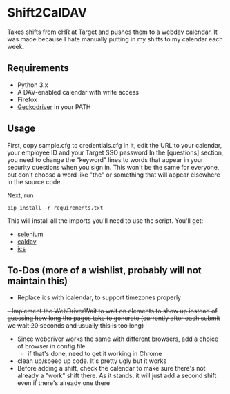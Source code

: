 # Shift2CalDAV
Takes shifts from eHR at Target and pushes them to a webdav calendar.  It was made because I hate manually putting in my shifts to my calendar each week.
## Requirements

 - Python 3.x
 - A DAV-enabled calendar with write access
 - Firefox
 - [Geckodriver](https://github.com/mozilla/geckodriver/releases) in your PATH 

## Usage
First, copy sample.cfg to credentials.cfg 
In it, edit the URL to your calendar, your employee ID and your Target SSO password
In the [questions] section, you need to change the "keyword" lines to words that appear in your security questions when you sign in.  This won't be the same for everyone, but don't choose a word like "the" or something that will appear elsewhere in the source code.

Next, run 

    pip install -r requirements.txt
   This will install all the imports you'll need to use the script.  You'll get:
   

 - [selenium](https://selenium-python.readthedocs.io/) 
 - [caldav](https://pythonhosted.org/caldav/)
 - [ics](https://icspy.readthedocs.io/)
## To-Dos (more of a wishlist, probably will not maintain this)
 - Replace ics with icalendar, to support timezones properly
 
 ~~- Implement the WebDriverWait to wait on elements to show up instead of guessing how long the pages take to generate (currently after each submit we wait 20 seconds and usually this is too long)~~
 - Since webdriver works the same with different browsers, add a choice of browser in config file
	 - if that's done, need to get it working in Chrome
 - clean up/speed up code.  It's pretty ugly but it works
 - Before adding a shift, check the calendar to make sure there's not already a "work" shift there.  As it stands, it will just add a second shift even if there's already one there
